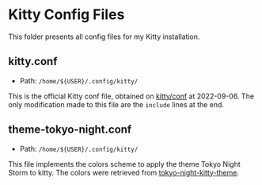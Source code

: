 # Kitty Config Files

This folder presents all config files for my Kitty installation.

## kitty.conf

* Path: `/home/${USER}/.config/kitty/`

This is the official Kitty conf file, obtained on [kitty/conf](https://sw.kovidgoyal.net/kitty/conf/) at 2022-09-06. The only modification made to this file are the `include` lines at the end.

## theme-tokyo-night.conf

* Path: `/home/${USER}/.config/kitty/`

This file implements the colors scheme to apply the theme Tokyo Night Storm to kitty. The colors were retrieved from [tokyo-night-kitty-theme](https://github.com/davidmathers/tokyo-night-kitty-theme).
